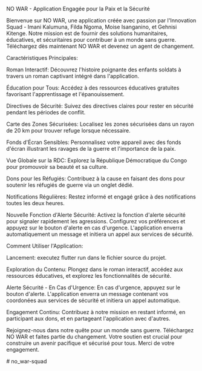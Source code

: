 NO WAR - Application Engagée pour la Paix et la Sécurité

Bienvenue sur NO WAR, une application créée avec passion par l'Innovation Squad - Imani Kalumuna, Filda Ngoma, Moise Isanganino, et Gehnisi Kitenge. Notre mission est de fournir des solutions humanitaires, éducatives, et sécuritaires pour contribuer à un monde sans guerre. Téléchargez dès maintenant NO WAR et devenez un agent de changement.

Caractéristiques Principales:

Roman Interactif:
Découvrez l'histoire poignante des enfants soldats à travers un roman captivant intégré dans l'application.

Éducation pour Tous:
Accédez à des ressources éducatives gratuites favorisant l'apprentissage et l'épanouissement.

Directives de Sécurité:
Suivez des directives claires pour rester en sécurité pendant les périodes de conflit.

Carte des Zones Sécurisées:
Localisez les zones sécurisées dans un rayon de 20 km pour trouver refuge lorsque nécessaire.

Fonds d'Écran Sensibles:
Personnalisez votre appareil avec des fonds d'écran illustrant les ravages de la guerre et l'importance de la paix.

Vue Globale sur la RDC:
Explorez la République Démocratique du Congo pour promouvoir sa beauté et sa culture.

Dons pour les Réfugiés:
Contribuez à la cause en faisant des dons pour soutenir les réfugiés de guerre via un onglet dédié.

Notifications Régulières:
Restez informé et engagé grâce à des notifications toutes les deux heures.

Nouvelle Fonction d'Alerte Sécurité:
Activez la fonction d'alerte sécurité pour signaler rapidement les agressions. Configurez vos préférences et appuyez sur le bouton d'alerte en cas d'urgence. L'application enverra automatiquement un message et initiera un appel aux services de sécurité.

Comment Utiliser l'Application:

Lancement:
executez  flutter run dans le fichier source du projet.

Exploration du Contenu:
Plongez dans le roman interactif, accédez aux ressources éducatives, et explorez les fonctionnalités de sécurité.

Alerte Sécurité - En Cas d'Urgence:
En cas d'urgence, appuyez sur le bouton d'alerte. L'application enverra un message contenant vos coordonées aux services de sécurité et initiera un appel automatique.

Engagement Continu:
Contribuez à notre mission en restant informé, en participant aux dons, et en partageant l'application avec d'autres.

Rejoignez-nous dans notre quête pour un monde sans guerre. Téléchargez NO WAR et faites partie du changement. Votre soutien est crucial pour construire un avenir pacifique et sécurisé pour tous. Merci de votre engagement.





#   n o _ w a r - s q u a d  
 